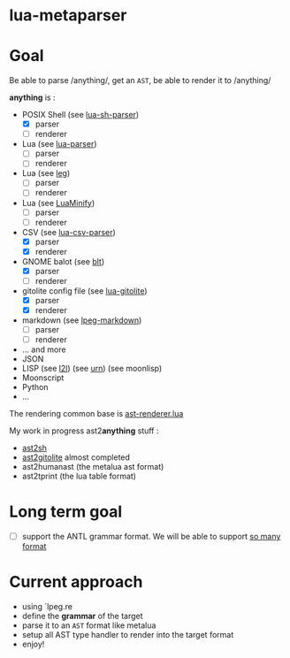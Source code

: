 # lua-metaparser

# Goal

Be able to parse /anything/, get an `AST`, be able to render it to /anything/

**anything** is :
* POSIX Shell (see [lua-sh-parser](https://github.com/tst2005/lua-sh-parser))
  * [x] parser
  * [ ] renderer
* Lua (see [lua-parser](https://github.com/tst2005/lua-parser))
  * [ ] parser
  * [ ] renderer
* Lua (see [leg](https://github.com/keplerproject/leg))
  * [ ] parser
  * [ ] renderer
* Lua (see [LuaMinify](https://github.com/tst2005/LuaMinify))
  * [ ] parser
  * [ ] renderer
* CSV (see [lua-csv-parser](https://github.com/tst2005/lua-csv-parser))
  * [x] parser
  * [x] renderer
* GNOME balot (see [blt](https://github.com/tst2005/h_ckthevote/blob/master/blt.lua))
  * [x] parser
  * [ ] renderer
* gitolite config file (see [lua-gitolite](https://github.com/tst2005/lua-gitolite))
  * [x] parser
  * [x] renderer
* markdown (see [lpeg-markdown](https://github.com/tst2005/lpeg-markdown))
  * [ ] parser
  * [ ] renderer
* ... and more
* JSON
* LISP (see [l2l](https://github.com/meric/l2l)) (see [urn](https://github.com/SquidDev/urn)) (see moonlisp[](https://github.com/leafo/moonlisp))
* Moonscript
* Python
* ...

The rendering common base is [ast-renderer.lua](https://github.com/tst2005/lua-metaparser/blob/master/ast-renderer.lua)

My work in progress ast2**anything** stuff :
* [ast2sh](https://github.com/tst2005/lua-sh-parser/blob/dev/ast2sh.lua)
* [ast2gitolite](https://github.com/tst2005/lua-gitolite/blob/master/ast2gitolite.lua) almost completed
* ast2humanast (the metalua ast format)
* ast2tprint (the lua table format)

# Long term goal

* [ ] support the ANTL grammar format.
We will be able to support [so many format](https://github.com/antlr/grammars-v4)

# Current approach

* using `lpeg.re
* define the **grammar** of the target
* parse it to an `AST` format like metalua
* setup all AST type handler to render into the target format
* enjoy!
